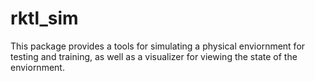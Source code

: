 # rktl_sim

This package provides a tools for simulating a physical enviornment for
testing and training, as well as a visualizer for viewing the state of the
enviornment.
